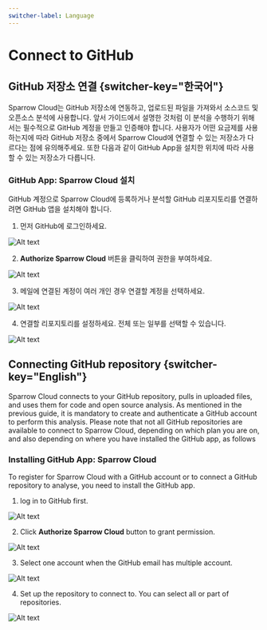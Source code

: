 ```yaml
---
switcher-label: Language
---
```

# Connect to GitHub


## GitHub 저장소 연결 {switcher-key="한국어"}

Sparrow Cloud는 GitHub 저장소에 연동하고, 업로드된 파일을 가져와서 소스코드 및 오픈소스 분석에 사용합니다. 앞서 가이드에서 설명한 것처럼 이 분석을 수행하기 위해서는 필수적으로 GitHub 계정을 만들고 인증해야 합니다.
사용자가 어떤 요금제를 사용하는지에 따라 GitHub 저장소 중에서 Sparrow Cloud에 연결할 수 있는 저장소가 다르다는 점에 유의해주세요. 또한 다음과 같이 GitHub App을 설치한 위치에 따라 사용할 수 있는 저장소가 다릅니다.


### GitHub App: Sparrow Cloud 설치  

GitHub 계정으로 Sparrow Cloud에 등록하거나 분석할 GitHub 리포지토리를 연결하려면 GitHub 앱을 설치해야 합니다.

1. 먼저 GitHub에 로그인하세요.

<img src="가입_Github00.png" alt="Alt text"/>

2. **Authorize Sparrow Cloud** 버튼을 클릭하여 권한을 부여하세요.

<img src="가입_Github01.png" alt="Alt text"/>

3. 메일에 연결된 계정이 여러 개인 경우 연결할 계정을 선택하세요.

<img src="가입_Github02.png" alt="Alt text"/>

4. 연결할 리포지토리를 설정하세요. 전체 또는 일부를 선택할 수 있습니다.

<img src="가입_Github03.png" alt="Alt text"/>


## Connecting GitHub repository {switcher-key="English"}

Sparrow Cloud connects to your GitHub repository, pulls in uploaded files, and uses them for code and open source analysis. As mentioned in the previous guide, it is mandatory to create and authenticate a GitHub account to perform this analysis.
Please note that not all GitHub repositories are available to connect to Sparrow Cloud, depending on which plan you are on, and also depending on where you have installed the GitHub app, as follows


### Installing GitHub App: Sparrow Cloud 

To register for Sparrow Cloud with a GitHub account or to connect a GitHub repository to analyse, you need to install the GitHub app.

1. log in to GitHub first.

<img src="signup_Github00.png" alt="Alt text"/>

2. Click **Authorize Sparrow Cloud** button to grant permission.

<img src="signup_Github01.png" alt="Alt text"/>

3. Select one account when the GitHub email has multiple account.

<img src="signup_Github02.png" alt="Alt text"/>

4. Set up the repository to connect to. You can select all or part of repositories.

<img src="signup_Github03.png" alt="Alt text"/>



